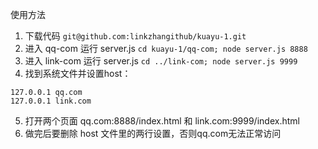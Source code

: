使用方法

1. 下载代码 `git@github.com:linkzhangithub/kuayu-1.git`
2. 进入 qq-com 运行 server.js `cd kuayu-1/qq-com; node server.js 8888`
3. 进入 link-com 运行 server.js `cd ../link-com; node server.js 9999`
4. 找到系统文件并设置host：
```
127.0.0.1 qq.com
127.0.0.1 link.com
```
5. 打开两个页面 qq.com:8888/index.html 和 link.com:9999/index.html
6. 做完后要删除 host 文件里的两行设置，否则qq.com无法正常访问
